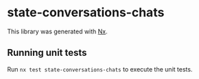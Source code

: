 # state-conversations-chats

This library was generated with [Nx](https://nx.dev).

## Running unit tests

Run `nx test state-conversations-chats` to execute the unit tests.

